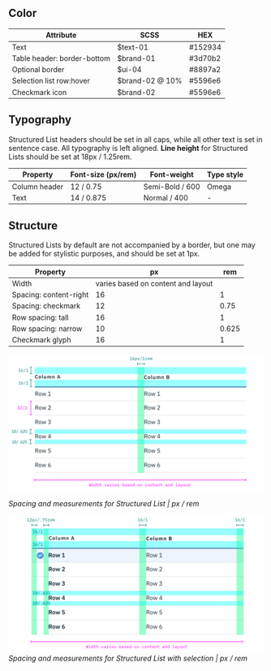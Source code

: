 ## Color
| Attribute    | SCSS          | HEX      |
|----------|---------------|----------|
| Text     | $text-01      | #152934  |
| Table header: border-bottom | $brand-01 | #3d70b2 |
| Optional border | $ui-04 | #8897a2    |
| Selection list row:hover  | $brand-02 @ 10% | #5596e6    |
| Checkmark icon | $brand-02  | #5596e6    |


## Typography
Structured List headers should be set in all caps, while all other text is set in sentence case. All typography is left aligned. **Line height** for Structured Lists should be set at 18px / 1.25rem.

| Property | Font-size (px/rem)     | Font-weight  | Type style |
|----------|-----------------|--------------|-- |
| Column header   | 12 / 0.75 | Semi-Bold / 600   | Omega |
| Text     | 14 / 0.875 | Normal / 400   | - |

## Structure
Structured Lists by default are not accompanied by a border, but one may be added for stylistic purposes, and should be set at 1px.  


| Property             | px | rem  |
|----------------------|----|------|
| Width                | varies based on content and layout |   |
| Spacing: content-right| 16 | 1    |
| Spacing: checkmark    | 12 | 0.75 |
| Row spacing: tall     | 16 | 1    |
| Row spacing: narrow   | 10 | 0.625|
| Checkmark glyph       | 16 | 1   |


![Spacing and measurements for Structured List](images/structured-list-style-1.png)

_Spacing and measurements for Structured List | px / rem_


![Spacing and measurements for Structured List with selection](images/structured-list-style-2.png)
_Spacing and measurements for Structured List with selection | px / rem_
